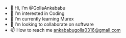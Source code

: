 - 👋 Hi, I’m @GollaAnkababu
- 👀 I’m interested in Coding
- 🌱 I’m currently learning Murex
- 💞️ I’m looking to collaborate on software
- 📫 How to reach me ankababugolla0316@gmail.com

<!---
GollaAnkababu/GollaAnkababu is a ✨ special ✨ repository because its `README.md` (this file) appears on your GitHub profile.
You can click the Preview link to take a look at your changes.
--->
